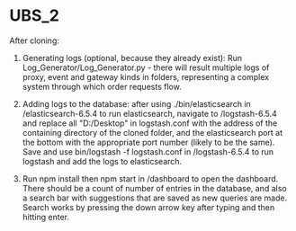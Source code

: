 # UBS_2

After cloning:

1) Generating logs (optional, because they already exist): Run Log_Generator/Log_Generator.py - there will result multiple logs of proxy, event and gateway kinds in folders, representing a complex system through which order requests flow.

2) Adding logs to the database: after using ./bin/elasticsearch in /elasticsearch-6.5.4 to run elasticsearch, navigate to /logstash-6.5.4
and replace all "D:/Desktop" in logstash.conf with the address of the containing directory of the cloned folder, and the elasticsearch port at the bottom with the appropriate port number (likely to be the same). Save and use bin/logstash -f logstash.conf in /logstash-6.5.4 to run logstash and add the logs to elasticsearch.

3) Run npm install then npm start in /dashboard to open the dashboard. There should be a count of number of entries in the database,
and also a search bar with suggestions that are saved as new queries are made. Search works by pressing the down arrow key after typing
and then hitting enter.
